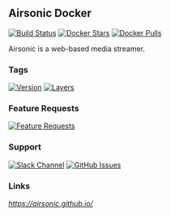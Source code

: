 [travis_logo]: https://travis-ci.org/stlouisn/airsonic_docker.svg?branch=master
[travis_url]: https://travis-ci.org/stlouisn/airsonic_docker
[docker_stars_logo]: https://img.shields.io/docker/stars/stlouisn/airsonic.svg
[docker_pulls_logo]: https://img.shields.io/docker/pulls/stlouisn/airsonic.svg
[docker_hub_url]: https://hub.docker.com/r/stlouisn/airsonic
[microbadger_url]: https://microbadger.com/images/stlouisn/airsonic
[feathub_data]: http://feathub.com/stlouisn/airsonic_docker?format=svg
[feathub_url]: http://feathub.com/stlouisn/airsonic_docker
[issues_url]: https://github.com/stlouisn/airsonic_docker/issues
[slack_url]: https://stlouisn.slack.com/messages/CBRNYGY3V

## Airsonic Docker

[![Build Status][travis_logo]][travis_url]
[![Docker Stars][docker_stars_logo]][docker_hub_url]
[![Docker Pulls][docker_pulls_logo]][docker_hub_url]

Airsonic is a web-based media streamer.

### Tags

[![Version](https://images.microbadger.com/badges/version/stlouisn/lidarr.svg)][microbadger_url]
[![Layers](https://images.microbadger.com/badges/image/stlouisn/lidarr.svg)][microbadger_url]

### Feature Requests

[![Feature Requests][feathub_data]][feathub_url]

### Support

[![Slack Channel](https://img.shields.io/badge/-message-no.svg?colorA=a7a7a7&colorB=3eb991&logo=slack&logoWidth=14)][slack_url]
[![GitHub Issues](https://img.shields.io/badge/-issues-no.svg?colorA=a7a7a7&colorB=e01563&logo=github&logoWidth=14)][issues_url]

### Links

*https://airsonic.github.io/*
